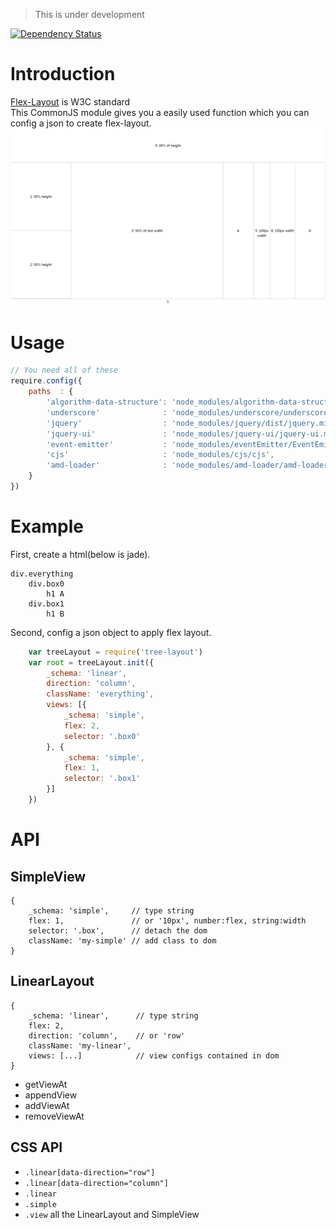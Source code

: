 > This is under development

[![Dependency Status](https://david-dm.org/valaxy/jquery-flex-layout.svg)](https://david-dm.org/valaxy/jquery-flex-layout)

# Introduction
[Flex-Layout](http://www.w3.org/TR/css3-flexbox/) is W3C standard    
This CommonJS module gives you a easily used function which you can config a json to create flex-layout.    
![ ](doc/basic.png)

# Usage
```javascript
// You need all of these
require.config({
	paths  : {
		'algorithm-data-structure': 'node_modules/algorithm-data-structure/dest/',
		'underscore'              : 'node_modules/underscore/underscore-min',
		'jquery'                  : 'node_modules/jquery/dist/jquery.min',
		'jquery-ui'               : 'node_modules/jquery-ui/jquery-ui.min',
		'event-emitter'           : 'node_modules/eventEmitter/EventEmitter.min',
		'cjs'                     : 'node_modules/cjs/cjs',
		'amd-loader'              : 'node_modules/amd-loader/amd-loader',
	}
})

```

# Example
First, create a html(below is jade).

```jade
div.everything
	div.box0
    	h1 A
    div.box1
        h1 B
```
Second, config a json object to apply flex layout.

```javascript
	var treeLayout = require('tree-layout')
	var root = treeLayout.init({
		_schema: 'linear',
		direction: 'column',
		className: 'everything',
		views: [{
			_schema: 'simple',
			flex: 2,
			selector: '.box0'
		}, {
			_schema: 'simple',
			flex: 1,
			selector: '.box1'
		}]
	}) 
```

# API
## SimpleView
	{
	    _schema: 'simple',     // type string
	    flex: 1,               // or '10px', number:flex, string:width
	    selector: '.box',      // detach the dom
		className: 'my-simple' // add class to dom
	}

## LinearLayout
	{
		_schema: 'linear',      // type string
		flex: 2,	
		direction: 'column',    // or 'row'
		className: 'my-linear', 
		views: [...]            // view configs contained in dom
	}

- getViewAt
- appendView
- addViewAt
- removeViewAt

## CSS API
- `.linear[data-direction="row"]`
- `.linear[data-direction="column"]`
- `.linear`
- `.simple`
- `.view` all the LinearLayout and SimpleView
